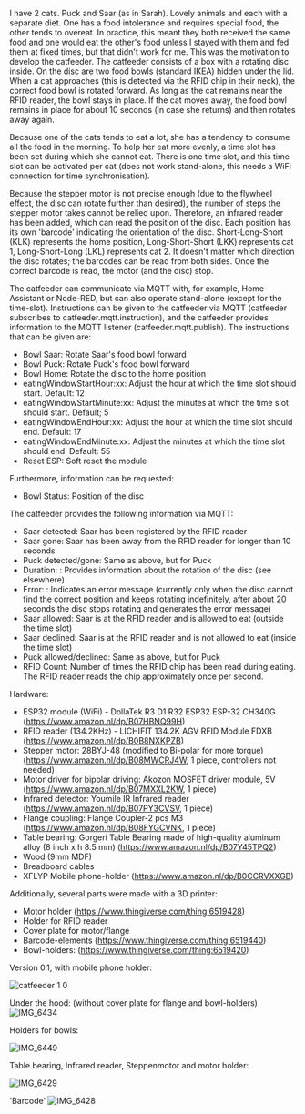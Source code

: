 I have 2 cats. Puck and Saar (as in Sarah). Lovely animals and each with a separate diet. One has a food intolerance and requires special food, the other tends to overeat. In practice, this meant they both received the same food and one would eat the other's food unless I stayed with them and fed them at fixed times, but that didn't work for me. This was the motivation to develop the catfeeder. The catfeeder consists of a box with a rotating disc inside. On the disc are two food bowls (standard IKEA) hidden under the lid. When a cat approaches (this is detected via the RFID chip in their neck), the correct food bowl is rotated forward. As long as the cat remains near the RFID reader, the bowl stays in place. If the cat moves away, the food bowl remains in place for about 10 seconds (in case she returns) and then rotates away again.

Because one of the cats tends to eat a lot, she has a tendency to consume all the food in the morning. To help her eat more evenly, a time slot has been set during which she cannot eat. There is one time slot, and this time slot can be activated per cat (does not work stand-alone, this needs a WiFi connection for time synchronisation).

Because the stepper motor is not precise enough (due to the flywheel effect, the disc can rotate further than desired), the number of steps the stepper motor takes cannot be relied upon. Therefore, an infrared reader has been added, which can read the position of the disc. Each position has its own 'barcode' indicating the orientation of the disc. Short-Long-Short (KLK) represents the home position, Long-Short-Short (LKK) represents cat 1, Long-Short-Long (LKL) represents cat 2. It doesn't matter which direction the disc rotates; the barcodes can be read from both sides. Once the correct barcode is read, the motor (and the disc) stop.

The catfeeder can communicate via MQTT with, for example, Home Assistant or Node-RED, but can also operate stand-alone (except for the time-slot). Instructions can be given to the catfeeder via MQTT (catfeeder subscribes to catfeeder.mqtt.instruction), and the catfeeder provides information to the MQTT listener (catfeeder.mqtt.publish). The instructions that can be given are:

- Bowl Saar: Rotate Saar's food bowl forward
- Bowl Puck: Rotate Puck's food bowl forward
- Bowl Home: Rotate the disc to the home position
- eatingWindowStartHour:xx: Adjust the hour at which the time slot should start. Default: 12
- eatingWindowStartMinute:xx: Adjust the minutes at which the time slot should start. Default; 5
- eatingWindowEndHour:xx: Adjust the hour at which the time slot should end. Default: 17
- eatingWindowEndMinute:xx: Adjust the minutes at which the time slot should end. Default: 55
- Reset ESP: Soft reset the module

Furthermore, information can be requested:

- Bowl Status: Position of the disc

The catfeeder provides the following information via MQTT:

- Saar detected: Saar has been registered by the RFID reader
- Saar gone: Saar has been away from the RFID reader for longer than 10 seconds
- Puck detected/gone: Same as above, but for Puck
- Duration: <string>: Provides information about the rotation of the disc (see elsewhere)
- Error: <string>: Indicates an error message (currently only when the disc cannot find the correct position and keeps rotating indefinitely, after about 20 seconds the disc stops rotating and generates the error message)
- Saar allowed: Saar is at the RFID reader and is allowed to eat (outside the time slot)
- Saar declined: Saar is at the RFID reader and is not allowed to eat (inside the time slot)
- Puck allowed/declined: Same as above, but for Puck
- RFID Count: Number of times the RFID chip has been read during eating. The RFID reader reads the chip approximately once per second.


Hardware:

- ESP32 module (WiFi) - DollaTek R3 D1 R32 ESP32 ESP-32 CH340G (https://www.amazon.nl/dp/B07HBNQ99H)
- RFID reader (134.2KHz) - LICHIFIT 134.2K AGV RFID Module FDXB (https://www.amazon.nl/dp/B0B8NXKPZB)
- Stepper motor: 28BYJ-48 (modified to Bi-polar for more torque) (https://www.amazon.nl/dp/B08MWCRJ4W, 1 piece, controllers not needed)
- Motor driver for bipolar driving: Akozon MOSFET driver module, 5V (https://www.amazon.nl/dp/B07MXXL2KW, 1 piece)
- Infrared detector: Youmile IR Infrared reader (https://www.amazon.nl/dp/B07PY3CVSV, 1 piece)
- Flange coupling: Flange Coupler-2 pcs M3 (https://www.amazon.nl/dp/B08FYGCVNK, 1 piece)
- Table bearing: Gorgeri Table Bearing made of high-quality aluminum alloy (8 inch x h 8.5 mm) (https://www.amazon.nl/dp/B07Y45TPQ2)
- Wood (9mm MDF)
- Breadboard cables
- XFLYP Mobile phone-holder (https://www.amazon.nl/dp/B0CCRVXXGB)

Additionally, several parts were made with a 3D printer:

- Motor holder (https://www.thingiverse.com/thing:6519428)
- Holder for RFID reader
- Cover plate for motor/flange 
- Barcode-elements (https://www.thingiverse.com/thing:6519440)
- Bowl-holders: (https://www.thingiverse.com/thing:6519420)

Version 0.1, with mobile phone holder:

![catfeeder 1 0](https://github.com/Tech-RW/Catfeeder/assets/120517590/ba5172c5-142e-4839-818f-bfcabc51899f)

Under the hood: (without cover plate for flange and bowl-holders)
![IMG_6434](https://github.com/Tech-RW/Catfeeder/assets/120517590/2fae9dd7-6751-4545-bcf3-c66fe913d16f)

Holders for bowls:

![IMG_6449](https://github.com/Tech-RW/Catfeeder/assets/120517590/8ef9cbb5-eaa7-46d6-80f5-2d794ef86833)

Table bearing, Infrared reader, Steppenmotor and motor holder:

![IMG_6429](https://github.com/Tech-RW/Catfeeder/assets/120517590/0f6799cc-b744-4cbe-a1c3-e1ed2e8210cf)

'Barcode'
![IMG_6428](https://github.com/Tech-RW/Catfeeder/assets/120517590/d452829f-2f26-4a26-98e2-469788d8833a)




